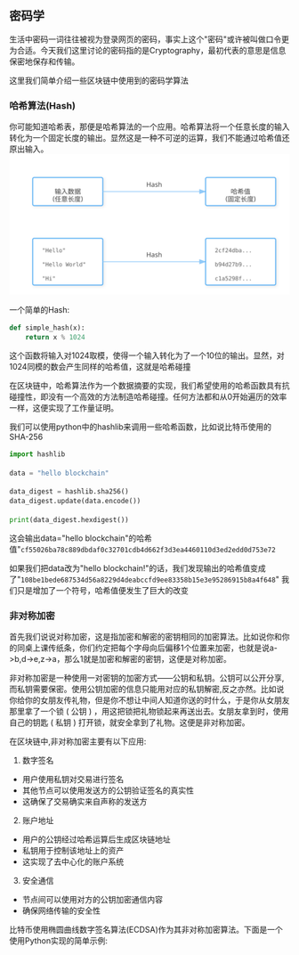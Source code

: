 ## 密码学

生活中密码一词往往被视为登录网页的密码，事实上这个"密码"或许被叫做口令更为合适。今天我们这里讨论的密码指的是Cryptography，最初代表的意思是信息保密地保存和传输。

这里我们简单介绍一些区块链中使用到的密码学算法

### 哈希算法(Hash)
你可能知道哈希表，那便是哈希算法的一个应用。哈希算法将一个任意长度的输入转化为一个固定长度的输出。显然这是一种不可逆的运算，我们不能通过哈希值还原出输入。
![alt text](../pic/hash_function_diagram.svg)

一个简单的Hash:

```python
def simple_hash(x):
    return x % 1024
```

这个函数将输入对1024取模，使得一个输入转化为了一个10位的输出。显然，对1024同模的数会产生同样的哈希值，这就是哈希碰撞

在区块链中，哈希算法作为一个数据摘要的实现，我们希望使用的哈希函数具有抗碰撞性，即没有一个高效的方法制造哈希碰撞。任何方法都和从0开始遍历的效率一样，这便实现了工作量证明。

我们可以使用python中的hashlib来调用一些哈希函数，比如说比特币使用的SHA-256

```python
import hashlib

data = "hello blockchain"

data_digest = hashlib.sha256()
data_digest.update(data.encode())

print(data_digest.hexdigest())

```

这会输出data="hello blockchain"的哈希值"`cf55026ba78c889dbdaf0c32701cdb4d662f3d3ea4460110d3ed2edd0d753e72`

如果我们把data改为"hello blockchain!"的话，我们发现输出的哈希值变成了"`108be1bede687534d56a8229d4deabccfd9ee83358b15e3e95286915b8a4f648`"
我们只是增加了一个符号，哈希值便发生了巨大的改变

### 非对称加密

首先我们说说对称加密，这是指加密和解密的密钥相同的加密算法。比如说你和你的同桌上课传纸条，你们约定把每个字母向后偏移1个位置来加密，也就是说a->b,d->e,z->a，那么1就是加密和解密的密钥，这便是对称加密。

非对称加密是一种使用一对密钥的加密方式——公钥和私钥。公钥可以公开分享,而私钥需要保密。使用公钥加密的信息只能用对应的私钥解密,反之亦然。比如说你给你的女朋友传礼物，但是你不想让中间人知道你送的时什么，于是你从女朋友那里拿了一个锁 ( 公钥 ) ，用这把锁把礼物锁起来再送出去。女朋友拿到时，使用自己的钥匙 ( 私钥 ) 打开锁，就安全拿到了礼物。这便是非对称加密。

在区块链中,非对称加密主要有以下应用:

1. 数字签名
- 用户使用私钥对交易进行签名
- 其他节点可以使用发送方的公钥验证签名的真实性
- 这确保了交易确实来自声称的发送方

2. 账户地址
- 用户的公钥经过哈希运算后生成区块链地址
- 私钥用于控制该地址上的资产
- 这实现了去中心化的账户系统

3. 安全通信
- 节点间可以使用对方的公钥加密通信内容
- 确保网络传输的安全性

比特币使用椭圆曲线数字签名算法(ECDSA)作为其非对称加密算法。下面是一个使用Python实现的简单示例:
